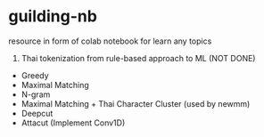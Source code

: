 # guilding-nb
resource in form of colab notebook for learn any topics 

1. Thai tokenization from rule-based approach to ML (NOT DONE)
- Greedy
- Maximal Matching
- N-gram
- Maximal Matching + Thai Character Cluster (used by newmm)
- Deepcut
- Attacut (Implement Conv1D)
